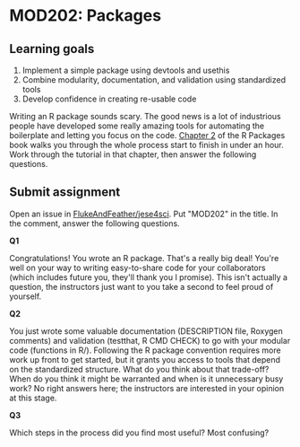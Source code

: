 # MOD202: Packages

## Learning goals

1.  Implement a simple package using devtools and usethis
2.  Combine modularity, documentation, and validation using standardized tools 
3.  Develop confidence in creating re-usable code

Writing an R package sounds scary. The good news is a lot of industrious people have developed some really amazing tools for automating the boilerplate and letting you focus on the code. [Chapter 2](https://r-pkgs.org/whole-game.html) of the R Packages book walks you through the whole process start to finish in under an hour. Work through the tutorial in that chapter, then answer the following questions.

## Submit assignment

Open an issue in [FlukeAndFeather/jese4sci](https://github.com/FlukeAndFeather/jese4sci). Put "MOD202" in the title. In the comment, answer the following questions.

**Q1**

Congratulations! You wrote an R package. That's a really big deal! You're well on your way to writing easy-to-share code for your collaborators (which includes future you, they'll thank you I promise). This isn't actually a question, the instructors just want to you take a second to feel proud of yourself.

**Q2**

You just wrote some valuable documentation (DESCRIPTION file, Roxygen comments) and validation (testthat, R CMD CHECK) to go with your modular code (functions in R/). Following the R package convention requires more work up front to get started, but it grants you access to tools that depend on the standardized structure. What do you think about that trade-off? When do you think it might be warranted and when is it unnecessary busy work? No right answers here; the instructors are interested in your opinion at this stage.

**Q3**

Which steps in the process did you find most useful? Most confusing?
